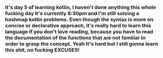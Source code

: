 ### It's day 5 of learning kotlin, I haven't done anything this whole fucking day it's currently 8:30pm and I'm still solving a hashmap kotlin problems. Even though the syntax is more on concise or declarative approach, it's really hard to learn this language if you don't love reading, because you have to read the documentation of the functions that are not familiar in order to grasp the concept. Yeah It's hard but I still gonna learn this shit, no fucking EXCUSES!